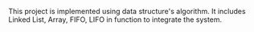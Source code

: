 This project is implemented using data structure's algorithm. It includes Linked List, Array, FIFO, LIFO in function to integrate the system.
